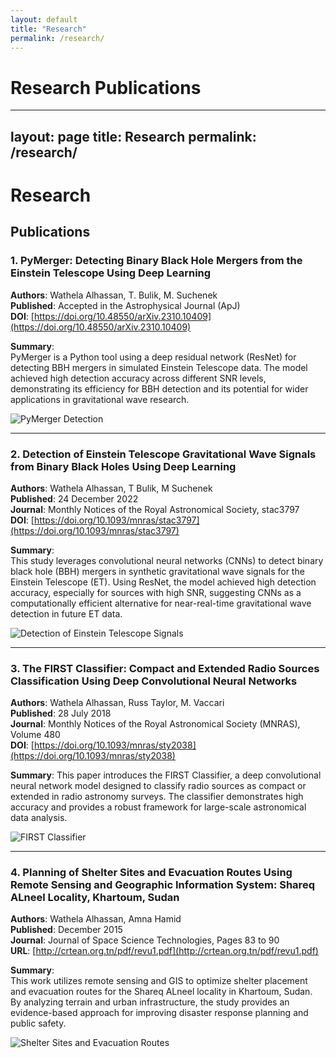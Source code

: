 ```yaml
---
layout: default
title: "Research"
permalink: /research/
---
```


# Research Publications

---
layout: page
title: Research
permalink: /research/
---

# Research

## Publications

### 1. PyMerger: Detecting Binary Black Hole Mergers from the Einstein Telescope Using Deep Learning
**Authors**: Wathela Alhassan, T. Bulik, M. Suchenek  
**Published**: Accepted in the Astrophysical Journal (ApJ)  
**DOI**: [https://doi.org/10.48550/arXiv.2310.10409](https://doi.org/10.48550/arXiv.2310.10409)

**Summary**:  
PyMerger is a Python tool using a deep residual network (ResNet) for detecting BBH mergers in simulated Einstein Telescope data. The model achieved high detection accuracy across different SNR levels, demonstrating its efficiency for BBH detection and its potential for wider applications in gravitational wave research.

![PyMerger Detection](../assets/images/research/pymerger.jpg)

---

### 2. Detection of Einstein Telescope Gravitational Wave Signals from Binary Black Holes Using Deep Learning
**Authors**: Wathela Alhassan, T Bulik, M Suchenek  
**Published**: 24 December 2022  
**Journal**: Monthly Notices of the Royal Astronomical Society, stac3797  
**DOI**: [https://doi.org/10.1093/mnras/stac3797](https://doi.org/10.1093/mnras/stac3797)

**Summary**:  
This study leverages convolutional neural networks (CNNs) to detect binary black hole (BBH) mergers in synthetic gravitational wave signals for the Einstein Telescope (ET). Using ResNet, the model achieved high detection accuracy, especially for sources with high SNR, suggesting CNNs as a computationally efficient alternative for near-real-time gravitational wave detection in future ET data.

![Detection of Einstein Telescope Signals](../assets/images/research/research1.jpg)

---

### 3. The FIRST Classifier: Compact and Extended Radio Sources Classification Using Deep Convolutional Neural Networks
**Authors**: Wathela Alhassan, Russ Taylor, M. Vaccari  
**Published**: 28 July 2018  
**Journal**: Monthly Notices of the Royal Astronomical Society (MNRAS), Volume 480  
**DOI**: [https://doi.org/10.1093/mnras/sty2038](https://doi.org/10.1093/mnras/sty2038)

**Summary**: 
This paper introduces the FIRST Classifier, a deep convolutional neural network model designed to classify radio sources as compact or extended in radio astronomy surveys. The classifier demonstrates high accuracy and provides a robust framework for large-scale astronomical data analysis.

![FIRST Classifier](../assets/images/research/research2.jpg)

---

### 4. Planning of Shelter Sites and Evacuation Routes Using Remote Sensing and Geographic Information System: Shareq ALneel Locality, Khartoum, Sudan
**Authors**: Wathela Alhassan, Amna Hamid  
**Published**: December 2015  
**Journal**: Journal of Space Science Technologies, Pages 83 to 90  
**URL**: [http://crtean.org.tn/pdf/revu1.pdf](http://crtean.org.tn/pdf/revu1.pdf)

**Summary**:  
This work utilizes remote sensing and GIS to optimize shelter placement and evacuation routes for the Shareq ALneel locality in Khartoum, Sudan. By analyzing terrain and urban infrastructure, the study provides an evidence-based approach for improving disaster response planning and public safety.

![Shelter Sites and Evacuation Routes](../assets/images/research/research3.jpg)

